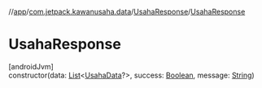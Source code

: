 //[app](../../../index.md)/[com.jetpack.kawanusaha.data](../index.md)/[UsahaResponse](index.md)/[UsahaResponse](-usaha-response.md)

# UsahaResponse

[androidJvm]\
constructor(data: [List](https://kotlinlang.org/api/latest/jvm/stdlib/kotlin.collections/-list/index.html)&lt;[UsahaData](../-usaha-data/index.md)?&gt;, success: [Boolean](https://kotlinlang.org/api/latest/jvm/stdlib/kotlin/-boolean/index.html), message: [String](https://kotlinlang.org/api/latest/jvm/stdlib/kotlin/-string/index.html))
